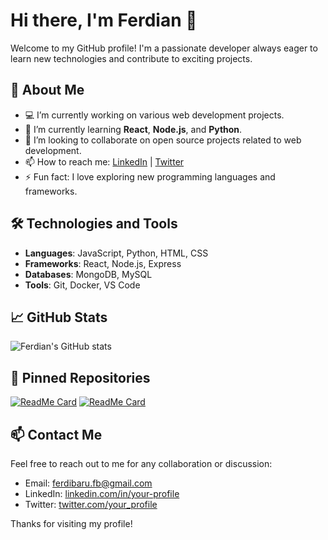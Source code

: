 <!--
## Hi there 👋
# I am Newbie 📍
# It takes time to process 📍
# Be your self and never surrender 📍   
💻🖱🔒
![](https://i.imgur.com/waxVImv.png)

**MuhFerdian/MuhFerdian** is a ✨ _special_ ✨ repository because its `README.md` (this file) appears on your GitHub profile.
Here are some ideas to get you started:
-->

# Hi there, I'm Ferdian 👋

Welcome to my GitHub profile! I'm a passionate developer always eager to learn new technologies and contribute to exciting projects.

## 🌟 About Me

- 💻 I’m currently working on various web development projects.
- 🌱 I’m currently learning **React**, **Node.js**, and **Python**.
- 👯 I’m looking to collaborate on open source projects related to web development.
- 📫 How to reach me: [LinkedIn](https://www.linkedin.com/in/your-profile/) | [Twitter](https://twitter.com/your_profile)
- ⚡ Fun fact: I love exploring new programming languages and frameworks.

## 🛠️ Technologies and Tools

- **Languages**: JavaScript, Python, HTML, CSS
- **Frameworks**: React, Node.js, Express
- **Databases**: MongoDB, MySQL
- **Tools**: Git, Docker, VS Code

## 📈 GitHub Stats

![Ferdian's GitHub stats](https://github-readme-stats.vercel.app/api?username=MuhFerdian&show_icons=true&theme=radical)

## 📌 Pinned Repositories

[![ReadMe Card](https://github-readme-stats.vercel.app/api/pin/?username=MuhFerdian&repo=your-repo-1&theme=radical)](https://github.com/MuhFerdian/your-repo-1)
[![ReadMe Card](https://github-readme-stats.vercel.app/api/pin/?username=MuhFerdian&repo=your-repo-2&theme=radical)](https://github.com/MuhFerdian/your-repo-2)

## 📫 Contact Me

Feel free to reach out to me for any collaboration or discussion:

- Email: ferdibaru.fb@gmail.com
- LinkedIn: [linkedin.com/in/your-profile](https://www.linkedin.com/in/muh-masrukhin-ferdian-7b180730a)
- Twitter: [twitter.com/your_profile](https://x.com/FerdianMuh1868)

Thanks for visiting my profile!

